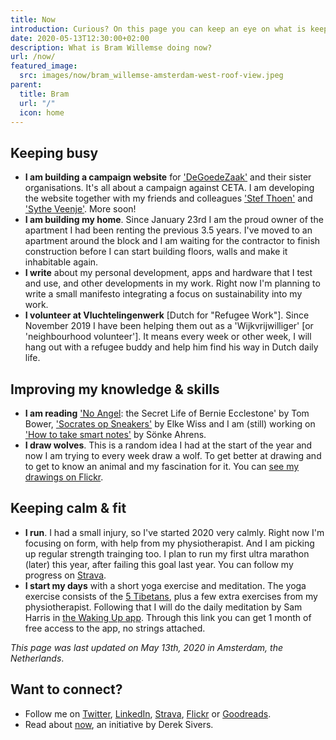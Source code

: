 ```yaml
---
title: Now
introduction: Curious? On this page you can keep an eye on what is keeping me busy right now.
date: 2020-05-13T12:30:00+02:00
description: What is Bram Willemse doing now?
url: /now/
featured_image:
  src: images/now/bram_willemse-amsterdam-west-roof-view.jpeg
parent:
  title: Bram
  url: "/"
  icon: home
---
```


## Keeping busy
- **I am building a campaign website** for ['DeGoedeZaak'](https://degoedezaak.org "Check out DeGoedeZaak's website for more information about the ngo") and their sister organisations. It's all about a campaign against CETA. I am developing the website together with my friends and colleagues ['Stef Thoen'](https://stef.co) and ['Sythe Veenje'](https://sythe.nl). More soon!
- **I am building my home**. Since January 23rd I am the proud  owner of the apartment I had been renting the previous 3.5 years. I've moved to an apartment around the block and I am waiting for the contractor to finish construction before I can start building floors, walls and make it inhabitable again.
- **I write** about my personal development, apps and hardware that I test and use, and other developments in my work. Right now I'm planning to write a small manifesto integrating a focus on sustainability into my work.
- **I volunteer at Vluchtelingenwerk** [Dutch for "Refugee Work"]. Since November 2019 I have been helping them out as a 'Wijkvrijwilliger' [or 'neighbourhood volunteer']. It means every week or other week, I will hang out with a refugee buddy and help him find his way in Dutch daily life.

## Improving my knowledge & skills
- **I am reading** ['No Angel](https://www.goodreads.com/book/show/10164959-no-angel "Check out the book 'No Angel' on GoodReads"): the Secret Life of Bernie Ecclestone' by Tom Bower, ['Socrates op Sneakers'](https://www.goodreads.com/book/show/49105212-socrates-op-sneakers "Check out the book 'Socrates op Sneakers' on GoodReads") by Elke Wiss and I am (still) working on <a href="https://www.goodreads.com/book/show/34507927-how-to-take-smart-notes" title="Check out the book 'How to take smart notes' on GoodReads">'How to take smart notes'</a> by Sönke Ahrens.
- **I draw wolves**. This is a random idea I had at the start of the year and now I am trying to every week draw a wolf. To get better at drawing and to get to know an animal and my fascination for it. You can [see my drawings on Flickr](https://www.flickr.com/photos/bramwillemse/albums/72157713134882542).

## Keeping calm & fit
- **I run**. I had a small injury, so I've started 2020 very calmly. Right now I'm focusing on form, with help from my physiotherapist. And I am picking up regular strength trainging too. I plan to run my first ultra marathon (later) this year, after failing this goal last year. You can follow my progress on [Strava](https://strava.com/athletes/bramwillemse "Follow my training progress on Strava").
- **I start my days** with a short yoga exercise and meditation. The yoga exercise consists of the [5 Tibetans](https://en.wikipedia.org/wiki/Five_Tibetan_Rites "Read more about the Five Tibetan Rites on Wikipedia"), plus a few extra exercises from my physiotherapist. Following that I will do the daily meditation by Sam Harris in [the Waking Up app](https://share.wakingup.com/2abce0e26219 "Check out the Waking Up app"). Through this link you can get 1 month of free access to the app, no strings attached.

*This page was last updated on <time datetime="2020-05-13 12:30">May 13th, 2020</time> in Amsterdam, the Netherlands*.

## Want to connect?

- Follow me on [Twitter](https://twitter.com/bramwillemse "Follow or contact me on Twitter"), [LinkedIn](https://linkedin.com/in/bramwillemse "Check out my profile and CV on LinkedIn"), [Strava](https://strava.com/athletes/bramwillemse "Follow my training progress on Strava"), [Flickr](https://flickr.com/bramwillemse "Explore my photos on Flickr") or [Goodreads](https://www.goodreads.com/bramwillemse "See what I read on my GoodReads profile").
- Read about <a href="https://nownownow.com/about">now</a>, an initiative by Derek Sivers.
